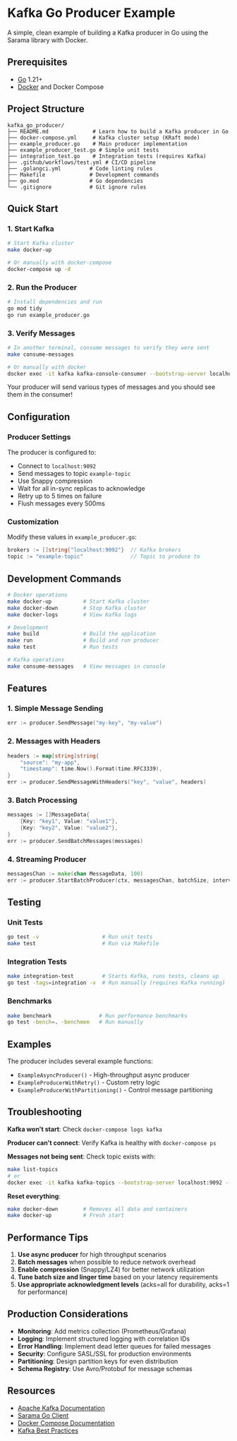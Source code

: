 # Kafka Go Producer Example

A simple, clean example of building a Kafka producer in Go using the Sarama library with Docker.

## Prerequisites

- [Go](https://golang.org/dl/) 1.21+ 
- [Docker](https://docs.docker.com/get-docker/) and Docker Compose

## Project Structure

```
kafka_go_producer/
├── README.md              # Learn how to build a Kafka producer in Go
├── docker-compose.yml     # Kafka cluster setup (KRaft mode)
├── example_producer.go    # Main producer implementation
├── example_producer_test.go # Simple unit tests
├── integration_test.go    # Integration tests (requires Kafka)
├── .github/workflows/test.yml # CI/CD pipeline
├── .golangci.yml         # Code linting rules
├── Makefile              # Development commands
├── go.mod                # Go dependencies
└── .gitignore            # Git ignore rules
```

## Quick Start

### 1. Start Kafka

```bash
# Start Kafka cluster
make docker-up

# Or manually with docker-compose
docker-compose up -d
```

### 2. Run the Producer

```bash
# Install dependencies and run
go mod tidy
go run example_producer.go
```

### 3. Verify Messages

```bash
# In another terminal, consume messages to verify they were sent
make consume-messages

# Or manually with docker
docker exec -it kafka kafka-console-consumer --bootstrap-server localhost:9092 --topic example-topic --from-beginning
```

Your producer will send various types of messages and you should see them in the consumer!

## Configuration

### Producer Settings

The producer is configured to:
- Connect to `localhost:9092`
- Send messages to topic `example-topic`
- Use Snappy compression
- Wait for all in-sync replicas to acknowledge
- Retry up to 5 times on failure
- Flush messages every 500ms

### Customization

Modify these values in `example_producer.go`:

```go
brokers := []string{"localhost:9092"}  // Kafka brokers
topic := "example-topic"               // Topic to produce to
```

## Development Commands

```bash
# Docker operations
make docker-up          # Start Kafka cluster
make docker-down        # Stop Kafka cluster
make docker-logs        # View Kafka logs

# Development
make build              # Build the application
make run                # Build and run producer
make test               # Run tests

# Kafka operations
make consume-messages   # View messages in console
```

## Features

### 1. Simple Message Sending
```go
err := producer.SendMessage("my-key", "my-value")
```

### 2. Messages with Headers
```go
headers := map[string]string{
    "source": "my-app",
    "timestamp": time.Now().Format(time.RFC3339),
}
err := producer.SendMessageWithHeaders("key", "value", headers)
```

### 3. Batch Processing
```go
messages := []MessageData{
    {Key: "key1", Value: "value1"},
    {Key: "key2", Value: "value2"},
}
err := producer.SendBatchMessages(messages)
```

### 4. Streaming Producer
```go
messagesChan := make(chan MessageData, 100)
err := producer.StartBatchProducer(ctx, messagesChan, batchSize, interval)
```

## Testing

### Unit Tests
```bash
go test -v                    # Run unit tests
make test                     # Run via Makefile
```

### Integration Tests
```bash
make integration-test         # Starts Kafka, runs tests, cleans up
go test -tags=integration -v  # Run manually (requires Kafka running)
```

### Benchmarks
```bash
make benchmark               # Run performance benchmarks
go test -bench=. -benchmem   # Run manually
```

## Examples

The producer includes several example functions:

- `ExampleAsyncProducer()` - High-throughput async producer
- `ExampleProducerWithRetry()` - Custom retry logic
- `ExampleProducerWithPartitioning()` - Control message partitioning

## Troubleshooting

**Kafka won't start**: Check `docker-compose logs kafka`

**Producer can't connect**: Verify Kafka is healthy with `docker-compose ps`

**Messages not being sent**: Check topic exists with:
```bash
make list-topics
# or
docker exec -it kafka kafka-topics --bootstrap-server localhost:9092 --list
```

**Reset everything**:
```bash
make docker-down        # Removes all data and containers
make docker-up          # Fresh start
```

## Performance Tips

1. **Use async producer** for high throughput scenarios
2. **Batch messages** when possible to reduce network overhead
3. **Enable compression** (Snappy/LZ4) for better network utilization
4. **Tune batch size and linger time** based on your latency requirements
5. **Use appropriate acknowledgment levels** (acks=all for durability, acks=1 for performance)

## Production Considerations

- **Monitoring**: Add metrics collection (Prometheus/Grafana)
- **Logging**: Implement structured logging with correlation IDs
- **Error Handling**: Implement dead letter queues for failed messages
- **Security**: Configure SASL/SSL for production environments
- **Partitioning**: Design partition keys for even distribution
- **Schema Registry**: Use Avro/Protobuf for message schemas

## Resources

- [Apache Kafka Documentation](https://kafka.apache.org/documentation/)
- [Sarama Go Client](https://github.com/Shopify/sarama)
- [Docker Compose Documentation](https://docs.docker.com/compose/)
- [Kafka Best Practices](https://kafka.apache.org/documentation/#bestpractices)
